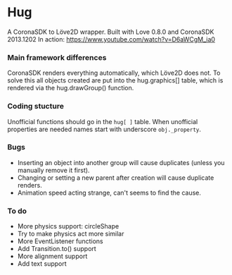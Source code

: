 # Hug

A CoronaSDK to Löve2D wrapper.
Built with Love 0.8.0 and CoronaSDK 2013.1202
In action: https://www.youtube.com/watch?v=D6aWCgM_ia0


### Main framework differences
CoronaSDK renders everything automatically, which Löve2D does not. To solve this
all objects created are put into the hug.graphics[] table, which is rendered via
the hug.drawGroup() function.


### Coding stucture
Unofficial functions should go in the `hug[ ]` table.
When unofficial properties are needed names start with underscore `obj._property`.


### Bugs
* Inserting an object into another group will cause duplicates (unless you manually remove it first).
* Changing or setting a new parent after creation will cause duplicate renders.
* Animation speed acting strange, can't seems to find the cause.


### To do
* More physics support: circleShape
* Try to make physics act more similar
* More EventListener functions
* Add Transition.to() support
* More alignment support
* Add text support

